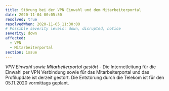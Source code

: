 ```yaml
---
title: Störung bei der VPN Einwahl und dem Mitarbeiterportal
date: 2020-11-04 00:05:50
resolved: true
resolvedWhen: 2020-11-05 11:30:00
# Possible severity levels: down, disrupted, notice
severity: down
affected:
  - VPN
  - Mitarbeiterportal
section: issue
---
```


*VPN Einwahl sowie Mitarbeiterportal gestört* - Die Internetleitung für die Einwahl per VPN Verbindung sowie für das Mitarbeiterportal und das Profilupdate ist derzeit gestört. Die Entstörung durch die Telekom ist für den 05.11.2020 vormittags geplant.
